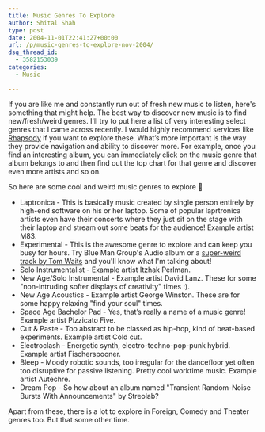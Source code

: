 ```yaml
---
title: Music Genres To Explore
author: Shital Shah
type: post
date: 2004-11-01T22:41:27+00:00
url: /p/music-genres-to-explore-nov-2004/
dsq_thread_id:
  - 3582153039
categories:
  - Music

---
```

If you are like me and constantly run out of fresh new music to listen, here's something that might help. The best way to discover new music is to find new/fresh/weird genres. I'll try to put here a list of very interesting select genres that I came across recently. I would highly recommend services like [Rhapsody][1] if you want to explore these. What’s more important is the way they provide navigation and ability to discover more. For example, once you find an interesting album, you can immediately click on the music genre that album belongs to and then find out the top chart for that genre and discover even more artists and so on.

So here are some cool and weird music genres to explore 🙂

  * Laptronica - This is basically music created by single person entirely by high-end software on his or her laptop. Some of popular laprtronica artists even have their concerts where they just sit on the stage with their laptop and stream out some beats for the audience! Example artist M83.
  * Experimental - This is the awesome genre to explore and can keep you busy for hours. Try Blue Man Group's Audio album or a [super-weird track by Tom Waits][2] and you'll know what I'm talking about! 
  * Solo Instrumentalist - Example artist Itzhak Perlman.
  * New Age/Solo Instrumental - Example artist David Lanz. These for some "non-intruding softer displays of creativity" times :).
  * New Age Acoustics - Example artist George Winston. These are for some happy relaxing "find your soul" times.
  * Space Age Bachelor Pad - Yes, that’s really a name of a music genre! Example artist Pizzicato Five.
  * Cut & Paste - Too abstract to be classed as hip-hop, kind of beat-based experiments. Example artist Cold cut.
  * Electroclash - Energetic synth, electro-techno-pop-punk hybrid. Example artist Fischerspooner.
  * Bleep - Moody robotic sounds, too irregular for the dancefloor yet often too disruptive for passive listening. Pretty cool worktime music. Example artist Autechre.
  * Dream Pop - So how about an album named "Transient Random-Noise Bursts With Announcements" by Streolab?

Apart from these, there is a lot to explore in Foreign, Comedy and Theater genres too. But that some other time.

 [1]: http://www.listen.com/
 [2]: http://launch.yahoo.com/song/default.asp?songID=3363203